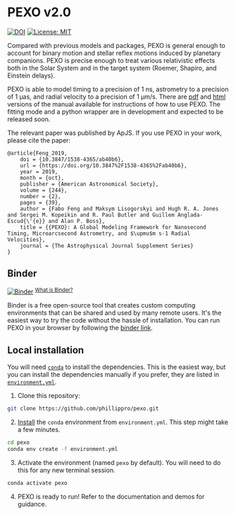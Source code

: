 # PEXO v2.0
[![DOI](https://zenodo.org/badge/210655784.svg)](https://zenodo.org/badge/latestdoi/210655784)
[![License: MIT](https://img.shields.io/badge/License-MIT-yellow.svg)](https://opensource.org/licenses/MIT)

Compared with previous models and packages, PEXO is general enough to account for binary motion and stellar reflex motions induced by planetary companions. PEXO is precise enough to treat various relativistic effects both in the Solar System and in the target system (Roemer, Shapiro, and Einstein delays).

PEXO is able to model timing to a precision of 1 ns, astrometry to a precision of 1 μas, and radial velocity to a precision of 1 μm/s. There are [pdf](https://github.com/phillippro/pexo/blob/master/docs/manual.pdf) and [html](http://rpubs.com/Fabo/pexo) versions of the manual available for instructions of how to use PEXO. The fitting mode and a python wrapper are in development and expected to be released soon.

The relevant paper was published by ApJS. If you use PEXO in your work, please cite the paper:
```
@article{Feng_2019,
	doi = {10.3847/1538-4365/ab40b6},
	url = {https://doi.org/10.3847%2F1538-4365%2Fab40b6},
	year = 2019,
	month = {oct},
	publisher = {American Astronomical Society},
	volume = {244},
	number = {2},
	pages = {39},
	author = {Fabo Feng and Maksym Lisogorskyi and Hugh R. A. Jones and Sergei M. Kopeikin and R. Paul Butler and Guillem Anglada-Escud{\'{e}} and Alan P. Boss},
	title = {{PEXO}: A Global Modeling Framework for Nanosecond Timing, Microarcsecond Astrometry, and $\upmu$m s-1 Radial Velocities},
	journal = {The Astrophysical Journal Supplement Series}
}
```


## Binder

[![Binder](https://mybinder.org/badge_logo.svg)](https://mybinder.org/v2/gh/phillippro/pexo/binder) <sup>[What is Binder?](https://mybinder.readthedocs.io/en/latest/)</sup>

Binder is a free open-source tool that creates custom computing environments that can be shared and used by many remote users. 
It's the easiest way to try the code without the hassle of installation.
You can run PEXO in your browser by following the [binder link](https://mybinder.org/v2/gh/phillippro/pexo/binder).


## Local installation

You will need [`conda`](https://conda.io/projects/conda/en/latest/user-guide/install/index.html) to install the dependencies. This is the easiest way, but you can install the dependencies manually if you prefer, they are listed in [`environment.yml`](environment.yml).

1. Clone this repository:

```bash
git clone https://github.com/phillippro/pexo.git
```

2. [Install](https://docs.conda.io/projects/conda/en/latest/user-guide/tasks/manage-environments.html#create-env-from-file) the `conda` environment from `environment.yml`. This step might take a few minutes.

```bash
cd pexo
conda env create -f environment.yml
```

3. Activate the environment (named `pexo` by default). You will need to do this for any new terminal session.

```bash
conda activate pexo
```

4. PEXO is ready to run! Refer to the documentation and demos for guidance.
